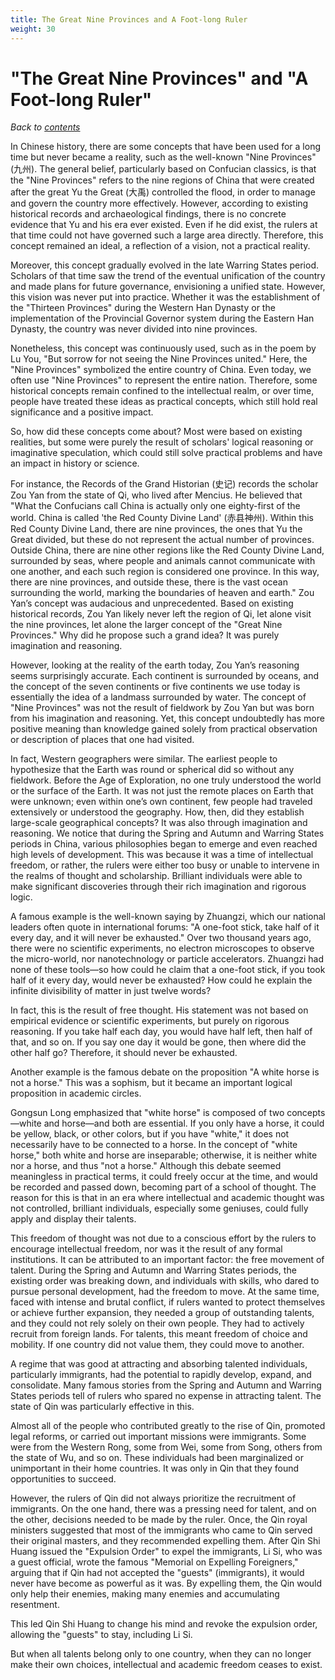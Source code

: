 ```yaml
---
title: The Great Nine Provinces and A Foot-long Ruler
weight: 30
---
```


# "The Great Nine Provinces" and "A Foot-long Ruler"

*Back to [contents](./content.md)*

In Chinese history, there are some concepts that have been used for a long time but never became a reality, such as the well-known "Nine Provinces" (九州). The general belief, particularly based on Confucian classics, is that the "Nine Provinces" refers to the nine regions of China that were created after the great Yu the Great (大禹) controlled the flood, in order to manage and govern the country more effectively. However, according to existing historical records and archaeological findings, there is no concrete evidence that Yu and his era ever existed. Even if he did exist, the rulers at that time could not have governed such a large area directly. Therefore, this concept remained an ideal, a reflection of a vision, not a practical reality.

Moreover, this concept gradually evolved in the late Warring States period. Scholars of that time saw the trend of the eventual unification of the country and made plans for future governance, envisioning a unified state. However, this vision was never put into practice. Whether it was the establishment of the "Thirteen Provinces" during the Western Han Dynasty or the implementation of the Provincial Governor system during the Eastern Han Dynasty, the country was never divided into nine provinces.

Nonetheless, this concept was continuously used, such as in the poem by Lu You, "But sorrow for not seeing the Nine Provinces united." Here, the "Nine Provinces" symbolized the entire country of China. Even today, we often use "Nine Provinces" to represent the entire nation. Therefore, some historical concepts remain confined to the intellectual realm, or over time, people have treated these ideas as practical concepts, which still hold real significance and a positive impact.

So, how did these concepts come about? Most were based on existing realities, but some were purely the result of scholars' logical reasoning or imaginative speculation, which could still solve practical problems and have an impact in history or science.

For instance, the Records of the Grand Historian (史记) records the scholar Zou Yan from the state of Qi, who lived after Mencius. He believed that "What the Confucians call China is actually only one eighty-first of the world. China is called 'the Red County Divine Land' (赤县神州). Within this Red County Divine Land, there are nine provinces, the ones that Yu the Great divided, but these do not represent the actual number of provinces. Outside China, there are nine other regions like the Red County Divine Land, surrounded by seas, where people and animals cannot communicate with one another, and each such region is considered one province. In this way, there are nine provinces, and outside these, there is the vast ocean surrounding the world, marking the boundaries of heaven and earth." Zou Yan’s concept was audacious and unprecedented. Based on existing historical records, Zou Yan likely never left the region of Qi, let alone visit the nine provinces, let alone the larger concept of the "Great Nine Provinces." Why did he propose such a grand idea? It was purely imagination and reasoning.

However, looking at the reality of the earth today, Zou Yan’s reasoning seems surprisingly accurate. Each continent is surrounded by oceans, and the concept of the seven continents or five continents we use today is essentially the idea of a landmass surrounded by water. The concept of "Nine Provinces" was not the result of fieldwork by Zou Yan but was born from his imagination and reasoning. Yet, this concept undoubtedly has more positive meaning than knowledge gained solely from practical observation or description of places that one had visited.

In fact, Western geographers were similar. The earliest people to hypothesize that the Earth was round or spherical did so without any fieldwork. Before the Age of Exploration, no one truly understood the world or the surface of the Earth. It was not just the remote places on Earth that were unknown; even within one’s own continent, few people had traveled extensively or understood the geography. How, then, did they establish large-scale geographical concepts? It was also through imagination and reasoning. We notice that during the Spring and Autumn and Warring States periods in China, various philosophies began to emerge and even reached high levels of development. This was because it was a time of intellectual freedom, or rather, the rulers were either too busy or unable to intervene in the realms of thought and scholarship. Brilliant individuals were able to make significant discoveries through their rich imagination and rigorous logic.

A famous example is the well-known saying by Zhuangzi, which our national leaders often quote in international forums: "A one-foot stick, take half of it every day, and it will never be exhausted." Over two thousand years ago, there were no scientific experiments, no electron microscopes to observe the micro-world, nor nanotechnology or particle accelerators. Zhuangzi had none of these tools—so how could he claim that a one-foot stick, if you took half of it every day, would never be exhausted? How could he explain the infinite divisibility of matter in just twelve words?

In fact, this is the result of free thought. His statement was not based on empirical evidence or scientific experiments, but purely on rigorous reasoning. If you take half each day, you would have half left, then half of that, and so on. If you say one day it would be gone, then where did the other half go? Therefore, it should never be exhausted.

Another example is the famous debate on the proposition "A white horse is not a horse." This was a sophism, but it became an important logical proposition in academic circles.

Gongsun Long emphasized that "white horse" is composed of two concepts—white and horse—and both are essential. If you only have a horse, it could be yellow, black, or other colors, but if you have "white," it does not necessarily have to be connected to a horse. In the concept of "white horse," both white and horse are inseparable; otherwise, it is neither white nor a horse, and thus "not a horse." Although this debate seemed meaningless in practical terms, it could freely occur at the time, and would be recorded and passed down, becoming part of a school of thought. The reason for this is that in an era where intellectual and academic thought was not controlled, brilliant individuals, especially some geniuses, could fully apply and display their talents.

This freedom of thought was not due to a conscious effort by the rulers to encourage intellectual freedom, nor was it the result of any formal institutions. It can be attributed to an important factor: the free movement of talent. During the Spring and Autumn and Warring States periods, the existing order was breaking down, and individuals with skills, who dared to pursue personal development, had the freedom to move. At the same time, faced with intense and brutal conflict, if rulers wanted to protect themselves or achieve further expansion, they needed a group of outstanding talents, and they could not rely solely on their own people. They had to actively recruit from foreign lands. For talents, this meant freedom of choice and mobility. If one country did not value them, they could move to another.

A regime that was good at attracting and absorbing talented individuals, particularly immigrants, had the potential to rapidly develop, expand, and consolidate. Many famous stories from the Spring and Autumn and Warring States periods tell of rulers who spared no expense in attracting talent. The state of Qin was particularly effective in this.

Almost all of the people who contributed greatly to the rise of Qin, promoted legal reforms, or carried out important missions were immigrants. Some were from the Western Rong, some from Wei, some from Song, others from the state of Wu, and so on. These individuals had been marginalized or unimportant in their home countries. It was only in Qin that they found opportunities to succeed.

However, the rulers of Qin did not always prioritize the recruitment of immigrants. On the one hand, there was a pressing need for talent, and on the other, decisions needed to be made by the ruler. Once, the Qin royal ministers suggested that most of the immigrants who came to Qin served their original masters, and they recommended expelling them. After Qin Shi Huang issued the "Expulsion Order" to expel the immigrants, Li Si, who was a guest official, wrote the famous "Memorial on Expelling Foreigners," arguing that if Qin had not accepted the "guests" (immigrants), it would never have become as powerful as it was. By expelling them, the Qin would only help their enemies, making many enemies and accumulating resentment.

This led Qin Shi Huang to change his mind and revoke the expulsion order, allowing the "guests" to stay, including Li Si.

But when all talents belong only to one country, when they can no longer make their own choices, intellectual and academic freedom ceases to exist.